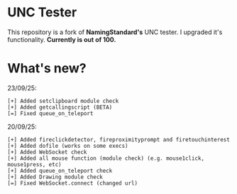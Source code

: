 # UNC Tester
This repository is a fork of **NamingStandard's** UNC tester. I upgraded it's functionality.
**Currently is out of 100.**

# What's new?
23/09/25:
```
[+] Added setclipboard module check
[+] Added getcallingscript (BETA)
[=] Fixed queue_on_teleport
```

20/09/25:
```
[+] Added fireclickdetector, fireproximityprompt and firetouchinterest
[+] Added dofile (works on some execs)
[+] Added WebSocket check
[+] Added all mouse function (module check) (e.g. mouse1click, mouse1press, etc)
[+] Added queue_on_teleport check
[+] Added Drawing module check
[=] Fixed WebSocket.connect (changed url)
```

